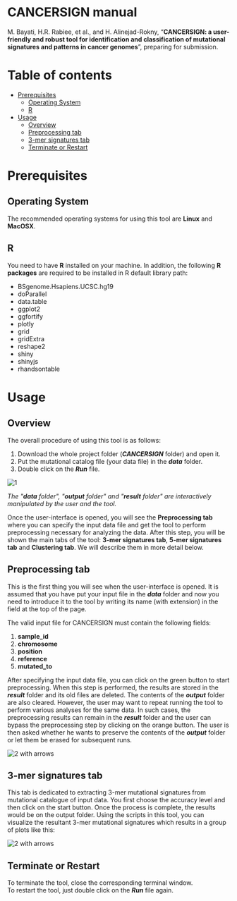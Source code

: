 


# CANCERSIGN manual
M. Bayati, H.R. Rabiee, et al., and H. Alinejad-Rokny, “**CANCERSIGN: a user-friendly and robust tool for identification and classification of mutational signatures and patterns in cancer genomes**”, preparing for submission.

Table of contents
=================
  * [Prerequisites](#prerequisites)
    * [Operating System](#operating-system)
    * [R](#r)
  * [Usage](#usage)
    * [Overview](#overview)
    * [Preprocessing tab](#preprocessing-tab)
    * [3-mer signatures tab](#3-mer-signatures-tab)
    * [Terminate or Restart](#terminate-or-restart)


Prerequisites
=============

Operating System
-------------------
The recommended operating systems for using this tool are **Linux** and **MacOSX**.

R
-
You need to have **R** installed on your machine. In addition, the following **R packages** are required to be installed in R default library path:
* BSgenome.Hsapiens.UCSC.hg19
* doParallel
* data.table
* ggplot2
* ggfortify
* plotly
* grid
* gridExtra
* reshape2
* shiny
* shinyjs
* rhandsontable

Usage
=====

Overview
----------------
The overall procedure of using this tool is as follows: 
1. Download the whole project folder (**_CANCERSIGN_** folder) and open it.
2. Put the mutational catalog file (your data file) in the **_data_** folder.
3. Double click on the **_Run_** file.

![1](https://user-images.githubusercontent.com/16561858/30983872-8e4c0496-a498-11e7-959c-af6baab07e7e.png) 

_The "**data** folder", "**output** folder" and "**result** folder" are interactively manipulated by the user and the tool._

Once the user-interface is opened, you will see the **Preprocessing tab** where you can specify the input data file and get the tool to perform preprocessing necessary for analyzing the data. After this step, you will be shown the main tabs of the tool: **3-mer signatures tab**, **5-mer signatures tab** and **Clustering tab**. We will describe them in more detail below.

Preprocessing tab
-----------------
This is the first thing you will see when the user-interface is opened. It is assumed that you have put your input file in the **_data_** folder and now you need to introduce it to the tool by writing its name (with extension) in the field at the top of the page. 

The valid input file for CANCERSIGN must contain the following fields:

1. **sample_id**
2. **chromosome**
3. **position**
4. **reference**
5. **mutated_to**
    
After specifying the input data file, you can click on the green button to start preprocessing. When this step is performed, the results are stored in the **_result_** folder and its old files are deleted. The contents of the **_output_** folder are also cleared. However, the user may want to repeat running the tool to perform various analyses for the same data. In such cases, the preprocessing results can remain in the **_result_** folder and the user can bypass the preprocessing step by clicking on the orange button. The user is then asked whether he wants to preserve the contents of the **_output_** folder or let them be erased for subsequent runs.

![2 with arrows](https://user-images.githubusercontent.com/16561858/30988310-ed844d16-a4a6-11e7-9cbe-aafbb1dddb09.png)


3-mer signatures tab
-----------------
This tab is dedicated to extracting 3-mer mutational signatures from mutational catalogue of input data. You first choose the accuracy level and then click on the start button. Once the process is complete, the results would be on the output folder.
Using the scripts in this tool, you can visualize the resultant 3-mer mutational signatures which results in a group of plots like this:

![2 with arrows](https://user-images.githubusercontent.com/36207812/49217075-e3cf3980-f3e1-11e8-9752-ec4dc3621a55.png)


Terminate or Restart
-----------------
To terminate the tool, close the corresponding terminal window.  
To restart the tool, just double click on the **_Run_** file again.
